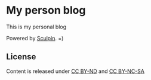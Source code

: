 My person blog
===============

This is my personal blog

Powered by [Sculpin](http://sculpin.io). =)

License
-------

Content is released under
[CC BY-ND](http://creativecommons.org/licenses/by-nd/4.0/) and
[CC BY-NC-SA](http://creativecommons.org/licenses/by-nc-sa/4.0/)